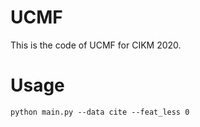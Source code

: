 # UCMF
This is the code of UCMF for CIKM 2020.
# Usage
```shell
python main.py --data cite --feat_less 0
```

